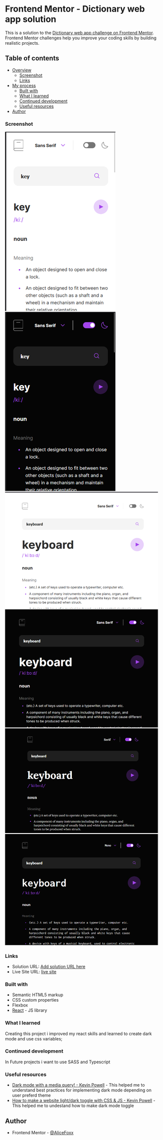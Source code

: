 # Frontend Mentor - Dictionary web app solution

This is a solution to the [Dictionary web app challenge on Frontend Mentor](https://www.frontendmentor.io/challenges/dictionary-web-app-h5wwnyuKFL). Frontend Mentor challenges help you improve your coding skills by building realistic projects.

## Table of contents

- [Overview](#overview)
  - [Screenshot](#screenshot)
  - [Links](#links)
- [My process](#my-process)
  - [Built with](#built-with)
  - [What I learned](#what-i-learned)
  - [Continued development](#continued-development)
  - [Useful resources](#useful-resources)
- [Author](#author)

### Screenshot

![](./src\assets\images\screenshots\Screenshot_1.png)
![](./src\assets\images\screenshots\Screenshot_2.png)
![](./src\assets\images\screenshots\Screenshot_3.png)
![](./src\assets\images\screenshots\Screenshot_4.png)
![](./src\assets\images\screenshots\Screenshot_5.png)
![](./src\assets\images\screenshots\Screenshot_6.png)

### Links

- Solution URL: [Add solution URL here](https://your-solution-url.com)
- Live Site URL: [live site](https://dictionary-web-app-eight-beryl.vercel.app/)

### Built with

- Semantic HTML5 markup
- CSS custom properties
- Flexbox
- [React](https://reactjs.org/) - JS library

### What I learned

Creating this project i improved my react skills and learned to create dark mode and use css variables;

### Continued development

In Future projects i want to use SASS and Typescript

### Useful resources

- [Dark mode with a media query! - Kevin Powell](https://www.youtube.com/watch?v=_yCgeXFAXTM&ab_channel=KevinPowell) - This helped me to understand best practices for implementing dark mode depending on user preferd theme
- [How to make a website light/dark toggle with CSS & JS - Kevin Powell](https://www.youtube.com/watch?v=wodWDIdV9BY&ab_channel=KevinPowell) - This helped me to undestand how to make dark mode toggle

## Author

- Frontend Mentor - [@AliceFoxx](https://www.frontendmentor.io/profile/AliceFoxx)
